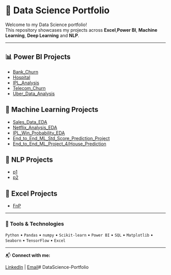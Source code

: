# 🧠 Data Science Portfolio

Welcome to my Data Science portfolio!  
This repository showcases my projects across **Excel**,**Power BI**, **Machine Learning**, **Deep Learning** and **NLP**.

---

## 📊 Power BI Projects
- [Bank_Churn](PowerBI_Projects/Bank_Churn)
- [Hospital](PowerBI_Projects/Hospital)
- [IPL_Analysis](PowerBI_Projects/IPL_Analysis)
- [Telecom_Churn](PowerBI_Projects/Telecom_Churn)
- [Uber_Data_Analysis](PowerBI_Projects/Uber_Data_Analysis)

## 🤖 Machine Learning Projects
- [Sales_Data_EDA](MachineLearning_Projects/Sales_Data_EDA)
- [Netflix_Analysis_EDA](MachineLearning_Projects/Netflix_Analysis_EDA)
- [IPL_Win_Probability_EDA](MachineLearning_Projects/IPL_Win_Probability_EDA)
- [End_to_End_ML_Std_Score_Prediction_Project](MachineLearning_Projects/End_to_End_ML_Std_Score_Prediction_Project)
- [End_to_End_ML_Project_4/House_Prediction](MachineLearning_Projects/End_to_End_ML_Project_4/House_Prediction)

## 💬 NLP Projects
- [p1](NLP_Projects/p1)
- [p2](NLP_Projects/p2)

## 💬 Excel Projects
- [FnP](Excel/FnP)

---

### 🧰 Tools & Technologies
`Python` • `Pandas` • `numpy` • `Scikit-learn` • `Power BI` • `SQL` • `Matplotlib` • `Seaborn` • `TensorFlow` • `Excel`

---

📬 **Connect with me:**  

[LinkedIn](https://linkedin.com/in/pranali-piyush-yenkar) | [Email](pranaliyenkar@yahoo.com)# DataScience-Portfolio

